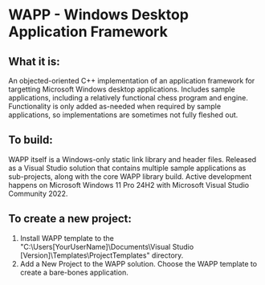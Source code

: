 # WAPP - Windows Desktop Application Framework
## What it is:
An objected-oriented C++ implementation of an application framework for targetting Microsoft Windows desktop applications. Includes sample applications, including a relatively functional chess program and engine. Functionality is only added as-needed when required by sample applications, so implementations are sometimes not fully fleshed out.  
## To build:
WAPP itself is a Windows-only static link library and header files. Released as a Visual Studio solution that contains multiple sample applications as sub-projects, along with the core WAPP library build.
Active development happens on Microsoft Windows 11 Pro 24H2 with Microsoft Visual Studio Community 2022. 
## To create a new project:
1. Install WAPP template to the "C:\Users\[YourUserName]\Documents\Visual Studio [Version]\Templates\ProjectTemplates" directory.
2. Add a New Project to the WAPP solution. Choose the WAPP template to create a bare-bones application.

